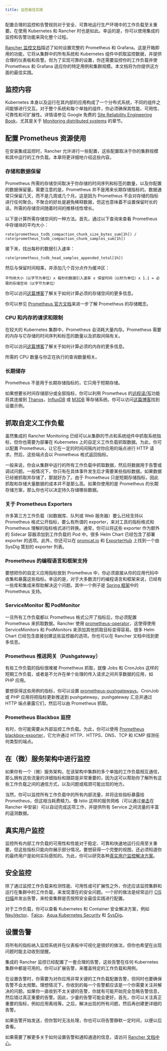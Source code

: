 ```yaml
---
title: 监控最佳实践
---
```


配置合理的监控和告警规则对于安全、可靠地运行生产环境中的工作负载至关重要。在使用 Kubernetes 和 Rancher 时也是如此。幸运的是，你可以使用集成的监控和告警功能来简化整个过程。

[Rancher 监控文档](../../../pages-for-subheaders/monitoring-and-alerting.md)描述了如何设置完整的 Prometheus 和 Grafana。这是开箱即用的功能，它将从集群中的所有系统和 Kubernetes 组件中抓取监控数据，并提供合理的仪表板和告警。但为了实现可靠的设置，你还需要监控你的工作负载并使 Prometheus 和 Grafana 适应你的特定用例和集群规模。本文档将为你提供这方面的最佳实践。

## 监控内容

Kubernetes 本身以及运行在其内部的应用构成了一个分布式系统，不同的组件之间能够进行交互。对于整个系统和每个单独的组件，你必须确保其性能、可用性、可靠性和可扩展性。详情请参见 Google 免费的 [Site Reliability Engineering Book](https://landing.google.com/sre/sre-book/)，尤其是关于 [Monitoring distributed systems](https://landing.google.com/sre/sre-book/chapters/monitoring-distributed-systems/) 的章节。

## 配置 Prometheus 资源使用

在安装集成监控时，Rancher 允许进行一些配置，这些配置取决于你的集群规模和其中运行的工作负载。本章将更详细地介绍这些内容。

### 存储和数据保留

Prometheus 所需的存储空间取决于你存储的时间序列和标签的数量，以及你配置的数据保留量。需要注意的是，Prometheus 并不是用来长期存储指标的。数据通常只保留几天，而不是几周或几个月。这是因为 Prometheus 不会对存储的指标进行任何聚合。不聚合的好处是避免稀释数据，但这也意味着不设置保留时长的话，所需的存储空间随着时间的推移线性增长。

以下是计算所需存储空间的一种方法。首先，通过以下查询来查看 Prometheus 中存储块的平均大小：

```
rate(prometheus_tsdb_compaction_chunk_size_bytes_sum[1h]) / rate(prometheus_tsdb_compaction_chunk_samples_sum[1h])
```

接下来，找出每秒的数据引入速率：

```
rate(prometheus_tsdb_head_samples_appended_total[1h])
```

然后与保留时间相乘，并添加几个百分点作为缓冲区：

```
平均块大小（以字节为单位）x 每秒的数据引入速率 x 保留时间（以秒为单位）x 1.1 = 必需的存储空间（以字节为单位）
```

你可以访问[这篇博客](https://www.robustperception.io/how-much-disk-space-do-prometheus-blocks-use)了解关于如何计算必须的存储空间的更多信息。

你可以参见 [Prometheus 官方文档](https://prometheus.io/docs/prometheus/latest/storage)来进一步了解 Prometheus 的存储概念。

### CPU 和内存的请求和限制

在较大的 Kubernetes 集群中，Prometheus 会消耗大量内存。Prometheus 需要的内存与它存储的时间序列和标签的数量以及抓取间隔有关。

你可以访问[这篇博客](https://www.robustperception.io/how-much-ram-does-prometheus-2-x-need-for-cardinality-and-ingestion)了解关于如何计算必须的内存的更多信息。

所需的 CPU 数量与你正在执行的查询数量相关。

### 长期储存

Prometheus 不是用于长期存储指标的，它只用于短期存储。

如果想要长时间存储部分或全部指标，你可以利用 Prometheus 的[远程读/写](https://prometheus.io/docs/prometheus/latest/storage/#remote-storage-integrations)功能将其连接到 [Thanos](https://thanos.io/)，[InfluxDB](https://www.influxdata.com/) 或 [M3DB](https://www.m3db.io/) 等存储系统。你可以访问[这篇博客](https://rancher.com/blog/2020/prometheus-metric-federation)找到设置示例。

## 抓取自定义工作负载

虽然集成的 Rancher Monitoring 已经可以从集群的节点和系统组件中抓取系统指标，但你也需要为部署在 Kubernetes 上的自定义工作负载抓取数据。为此，你可以配置 Prometheus，让它在一定的时间间隔内对你应用的端点进行 HTTP 请求。然后，这些端点会以 Prometheus 格式返回指标。

一般来说，你会从集群中运行的所有工作负载中抓取数据，然后将数据用于告警或调试问题。一般情况下，你只有在具体事件发生后才需要某些指标数据。如果数据已经被抓取并存储了，那就好办了。由于 Prometheus 只是短期存储指标，因此抓取和存储大量数据的成本并不是那么高。如果你使用的是 Prometheus 的长期存储方案，那么你也可以决定持久存储哪些数据。

### 关于 Prometheus Exporters

许多第三方工作负载（如数据库、队列或 Web 服务器）要么已经支持以 Prometheus 格式公开指标，要么有所谓的 exporter，来对工具的指标格式和 Prometheus 理解的指标格式进行转换。通常，你可以将这些 exporter 作为额外的 Sidecar 容器添加到工作负载的 Pod 中。很多 Helm Chart 已经包含了部署 exporter 的选项。此外，你还可以在 [promcat.io](https://promcat.io/) 和 [ExporterHub](https://exporterhub.io/) 上找到一个由 SysDig 策划的 exporter 列表。

### Prometheus 的编程语言和框架支持

要想把你的自定义应用指标放到 Prometheus 中，你必须直接从你的应用代码中收集和暴露这些指标。幸运的是，对于大多数流行的编程语言和框架来说，已经有一些库和集成来帮助解决这个问题。其中一个例子是 [Spring 框架](https://docs.spring.io/spring-metrics/docs/current/public/prometheus)中的 Prometheus 支持。

### ServiceMonitor 和 PodMonitor

一旦所有工作负载都以 Prometheus 格式公开了指标后，你必须配置 Prometheus 来抓取数据。Rancher 使用 [prometheus-operator](https://github.com/prometheus-operator/prometheus-operator)，这使得使用 ServiceMonitors 和 PodMonitors 来添加其他抓取目标变得容易。很多 Helm Chart 已经包含直接创建这些监控器的选项。你也可以在 Rancher 文档中找到更多信息。

### Prometheus 推送网关（Pushgateway）

有些工作负载的指标很难被 Prometheus 抓取，就像 Jobs 和 CronJobs 这样的短期工作负载，或者是不允许在单个处理的传入请求之间共享数据的应用，如 PHP 应用。

要想获得这些用例的指标，你可以设置 [prometheus-pushgateways](https://github.com/prometheus/pushgateway)。CronJob 或 PHP 应用将把指标更新推送到 pushgateway。pushgateway 汇总并通过 HTTP 端点暴露它们，然后可以由 Prometheus 抓取。

### Prometheus Blackbox 监控

有时，你可能需要从外部监控工作负载。为此，你可以使用 [Prometheus blackbox-exporter](https://github.com/prometheus/blackbox_exporter)，它允许通过 HTTP、HTTPS、DNS、TCP 和 ICMP 探测任何类型的端点。

## 在（微）服务架构中进行监控

如果你有一个（微）服务架构，在该架构中集群的多个单独的工作负载相互通信，那么拥有这些流量的详细指标和跟踪是非常重要的，因为这可以帮助你了解所有这些工作负载之间的通信方式，以及问题或瓶颈可能出现的地方。

当然，你可以监控所有工作负载中的所有内部流量，并将这些指标暴露给 Prometheus，但这相当耗费精力。像 Istio 这样的服务网格（可以通过[单击](https://rancher.com/docs/rancher/v2.6/en/istio/)在 Rancher 中安装）可以自动完成这项工作，并提供所有 Service 之间流量的丰富的遥测数据。

## 真实用户监控

监控所有内部工作负载的可用性和性能对于稳定、可靠和快速地运行应用至关重要。但这些指标只能向你展示部分情况。要想获得一个完整的视图，还必须知道你的最终用户是如何实际感知的。为此，你可以研究各种[真实用户监控解决方案](https://en.wikipedia.org/wiki/Real_user_monitoring)。

## 安全监控

除了通过监控工作负载来检测性能、可用性或可扩展性之外，你还应该监控集群和运行在集群中的工作负载，来发现潜在的安全问题。一个好的做法是经常运行 [CIS 扫描](../../../pages-for-subheaders/cis-scan-guides.md)并发出告警，来检查集群是否按照安全最佳实践进行配置。

对于工作负载，你可以查看 Kubernetes 和 Container 安全解决方案，例如 [NeuVector](https://www.suse.com/products/neuvector/)、[Falco](https://falco.org/)、[Aqua Kubernetes Security](https://www.aquasec.com/solutions/kubernetes-container-security/) 和 [SysDig](https://sysdig.com/)。

## 设置告警

将所有的指标纳入监控系统并在仪表板中可视化是很好的做法，但你也希望在出现问题时能主动收到提醒。

集成的 Rancher 监控已经配置了一套合理的告警，这些告警在任何 Kubernetes 集群中都是可用的。你可以扩展告警，来覆盖特定的工作负载和用例。

在设置告警时，你需要为对你应用非常关键的工作负载配置告警，但同时也要确保告警不会太频繁。理想情况下，你收到的每一个告警都应该是一个你需要关注并解决的问题。如果你一直收到不太关键的告警，你就有可能开始完全忽略告警信息，然后错过真正重要的告警。因此，少量的告警可能会更好。首先，你可以关注真正重要的指标，例如应用离线等。之后，解决出现的所有问题，然后再创建更详细的告警。

如果告警开始发送，但你暂时无法处理，你也可以将告警静默一定时间，以便以后查看。

如果需要了解更多关于如何设置告警和通知通道的信息，请访问 [Rancher 文档中心](../../../pages-for-subheaders/monitoring-and-alerting.md)。
